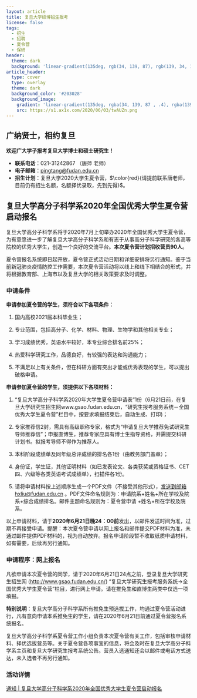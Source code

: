 ```yaml
---
layout: article
title: 复旦大学硕博招生报考
license: false
tags:
  - 招生
  - 招聘
  - 夏令营
  - 保研
header:
  theme: dark
  background: 'linear-gradient(135deg, rgb(34, 139, 87), rgb(139, 34, 139))'
article_header:
  type: cover
  type: overlay
  theme: dark
  background_color: '#203028'
  background_image:
    gradient: 'linear-gradient(135deg, rgba(34, 139, 87 , .4), rgba(139, 34, 139, .4))'
    src: https://s1.ax1x.com/2020/06/03/twAUZn.png
---
```


## 广纳贤士，相约复旦

**欢迎广大学子报考复旦大学博士和硕士研究生！**

- **联系电话**：021-31242867 （唐萍 老师）
- **电子邮箱**：<a href="mailto:pingtang@fudan.edu.cn">pingtang@fudan.edu.cn</a>
- **招生计划**：复旦大学2020大学生夏令营，$\color{red}{请提前联系唐老师，目前仍有招生名额，名额择优录取，先到先得}$。

<!--more-->

## 复旦大学高分子科学系2020年全国优秀大学生夏令营启动报名

复旦大学高分子科学系将于2020年7月上旬举办2020年全国优秀大学生夏令营，为有意愿进一步了解复旦大学高分子科学系和有志于从事高分子科学研究的各高等院校的优秀大学生，创造一个良好的交流平台。**本次夏令营计划招收营员90人**。

夏令营报名系统即日起开放，夏令营正式活动日期和详细安排将另行通知。鉴于当前新冠肺炎疫情防控工作需要，本次夏令营活动将以线上和线下相结合的形式，并将根据教育部、上海市以及复旦大学的相关政策要求及时调整。

### 申请条件

**申请参加夏令营的学生，须符合以下各项条件：**

1. 国内高校2021届本科毕业生； 

2. 专业范围，包括高分子、化学、材料、物理、生物学和其他相关专业；

3. 学习成绩优秀，英语水平较好，本专业综合排名前25%；

4. 热爱科学研究工作，品德良好，有较强的表达和沟通能力；

5. 不满足以上有关条件，但在科研方面有突出才能或优秀表现的学生，可以提出破格申请。

**申请参加夏令营的学生，须提供以下各项材料：**

1. “复旦大学高分子科学系2020年大学生夏令营申请表”1份（6月21日前，在复旦大学研究生招生网www.gsao.fudan.edu.cn，“研究生报考服务系统－全国优秀大学生夏令营”栏目中，按要求填报结束后，自动生成、打印)；

2. 专家推荐信2封，需具有高级职称专家，格式为“申请复旦大学推荐免试研究生导师推荐信”；申报直博生，推荐专家应具有博士生指导资格，并需提交科研计划书。拟报考导师不得作为推荐人。

3. 本科阶段成绩单及同年级总评成绩的排名各1份（由教务部门盖章）；

4. 身份证，学生证，其他证明材料（如已发表论文、各类获奖或资格证书、CET四、六级等各类英语考试成绩单），扫描件各1份。

5. 请将申请材料按上述顺序生成一个PDF文件（不接受其他形式），发送到邮箱hxliu@fudan.edu.cn 。PDF文件命名规则为：申请院系+姓名+所在学校及院系+综合成绩排名。邮件主题命名规则为：夏令营申请 +姓名+所在学校及院系。

以上申请材料，请于**2020年6月21日晚24：00前**发出，以邮件发送时间为准，过期不再接受申请。提醒：本次夏令营申请以网上报名和邮件提交PDF材料为准，未通过邮件提供PDF材料的，视为自动放弃。报名申请阶段暂不收取纸质申请材料，如有需要，后续再另行通知。

### 申请程序：网上报名

凡欲申请本次夏令营的同学，请于2020年6月21日24点之前，登录复旦大学研究生招生网 (http://www.gsao.fudan.edu.cn/) “复旦大学研究生报考服务系统→全国优秀大学生夏令营”栏目，进行网上申请。请在推免生和直博生两类中仅选一项填报。

**特别说明**：复旦大学高分子科学系所有推免生预选拔工作，均通过夏令营活动进行，凡有意向申请本系推免生的学生，请在2020年6月21日前通过夏令营报名系统报名。

复旦大学高分子科学系夏令营工作小组负责本次夏令营有关工作，包括审核申请材料、择优选拔营员等。关于夏令营各项事宜的信息，将会及时在复旦大学高分子科学系主页和复旦大学研究生报考系统公告。营员入选通知还会以邮件或电话方式送达，未入选者不再另行通知。

### 活动详情

<a href="https://mp.weixin.qq.com/s/ZyMCDNi6Q6Ea-KqCiG34ow" target="_blank">通知 | 复旦大学高分子科学系2020年全国优秀大学生夏令营启动报名</a>